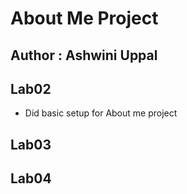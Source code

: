 # About Me Project

## Author :  Ashwini Uppal

## Lab02
- Did basic setup for About me project

## Lab03

## Lab04

